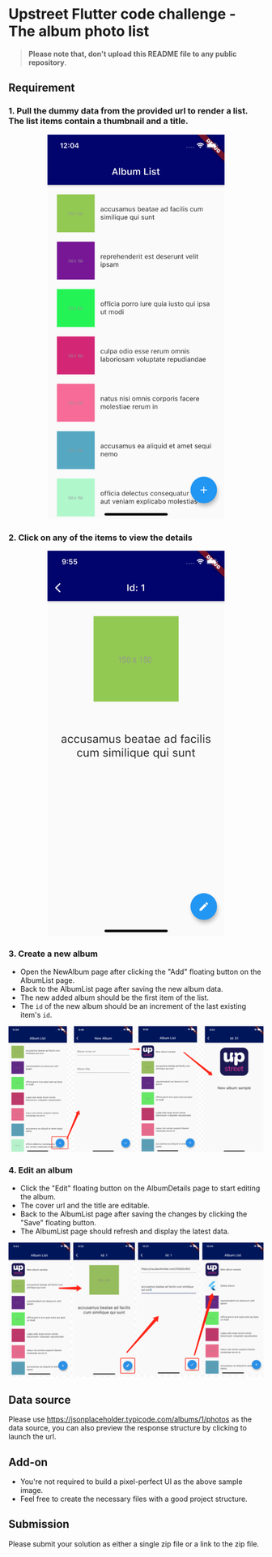 # Upstreet Flutter code challenge - The album photo list

> **Please note that, don't upload this README file to any public repository**. 

## Requirement

### 1. Pull the dummy data from the provided url to render a list. The list items contain a thumbnail and a title.

<p align="center">
  <img alt="Main list" src="./readmeRes/main-list.png" width="350">
</p>

### 2. Click on any of the items to view the details

<p align="center">
  <img alt="Main list" src="./readmeRes/entity-details.png" width="350">
</p>

### 3. Create a new album

- Open the NewAlbum page after clicking the "Add" floating button on the AlbumList page. 
- Back to the AlbumList page after saving the new album data.
- The new added album should be the first item of the list.
- The `id` of the new album should be an increment of the last existing item's `id`.

<p align="center">
  <img alt="Main list" src="./readmeRes/add-an-album.png" width="1050">
</p>

### 4. Edit an album

- Click the "Edit" floating button on the AlbumDetails page to start editing the album.
- The cover url and the title are editable.
- Back to the AlbumList page after saving the changes by clicking the "Save" floating button.
- The AlbumList page should refresh and display the latest data.

<p align="center">
  <img alt="Main list" src="./readmeRes/edit-album.png" width="1050">
</p>

## Data source

Please use https://jsonplaceholder.typicode.com/albums/1/photos as the data source, you can also preview the response structure by clicking to launch the url.

## Add-on

- You're not required to build a pixel-perfect UI as the above sample image.
- Feel free to create the necessary files with a good project structure.

## Submission

Please submit your solution as either a single zip file or a link to the zip file.


